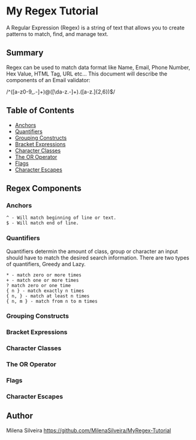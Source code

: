 # My Regex Tutorial

A Regular Expression (Regex) is a string of text that allows you to create patterns to match, find, and manage text.

## Summary

Regex can be used to match data format like Name, Email, Phone Number, Hex Value, HTML Tag, URL etc...
This document will describe the components of an Email validator:

/^([a-z0-9_\.-]+)@([\da-z\.-]+)\.([a-z\.]{2,6})$/

## Table of Contents

- [Anchors](#anchors)
- [Quantifiers](#quantifiers)
- [Grouping Constructs](#grouping-constructs)
- [Bracket Expressions](#bracket-expressions)
- [Character Classes](#character-classes)
- [The OR Operator](#the-or-operator)
- [Flags](#flags)
- [Character Escapes](#character-escapes)

## Regex Components

### Anchors

```
^ - Will match beginning of line or text.
$ - Will match end of line.
```
### Quantifiers

Quantifiers determin the amount of class, group or character an input should have to match the desired search information.
There are two types of quantifiers, Greedy and Lazy.
```
* - match zero or more times
+ - match one or more times
? match zero or one time
{ n } - match exactly n times
{ n, } - match at least n times
{ n, m } - match from n to m times
```


### Grouping Constructs

### Bracket Expressions

### Character Classes

### The OR Operator

### Flags

### Character Escapes

## Author

Milena Silveira
https://github.com/MilenaSilveira/MyRegex-Tutorial